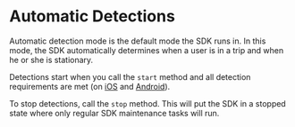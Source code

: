 # Automatic Detections

Automatic detection mode is the default mode the SDK runs in. In this mode, the SDK automatically determines when a user is in a trip and when he or she is stationary.

Detections start when you call the `start` method and all detection requirements are met \(on [iOS](../../api-reference/ios/sentsdk/sentsdkstatus.md#candetect) and [Android](../../api-reference/android/sdkstatus/#candetect)\).

To stop detections, call the `stop` method. This will put the SDK in a stopped state where only regular SDK maintenance tasks will run.



